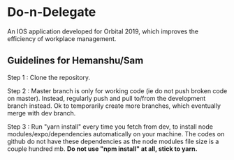 # Do-n-Delegate
An IOS application developed for Orbital 2019, which improves the efficiency of workplace management.

## Guidelines for Hemanshu/Sam
Step 1 : Clone the repository.

Step 2 : Master branch is only for working code (ie do not push broken code on master). Instead, regularly push and pull                to/from the development branch instead. Ok to temporarily create more branches, which eventually merge with dev                branch.

Step 3 : Run "yarn install" every time you fetch from dev, to install node modules/expo/dependencies automatically on your              machine. The codes on github do not have these dependencies as the node modules file size is a couple hundred mb.              __Do not use "npm install" at all, stick to yarn.__

